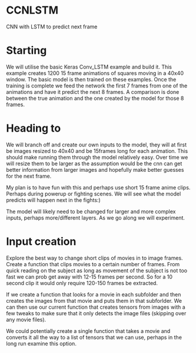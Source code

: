 # CCNLSTM
CNN with LSTM to predict next frame

# Starting 
We will utilise the basic Keras Conv_LSTM example and build it. This example creates 1200 15 frame animations of squares moving in a 40x40 window. The basic model is then trained on these examples. Once the training is complete we feed the network the first 7 frames from one of the animations and have it predict the next 8 frames. A comparison is done between the true animation and the one created by the model for those 8 frames.

# Heading to
We will branch off and create our own inputs to the model, they will at first be images resized to 40x40 and be 15frames long for each animation. This should make running them through the model relatively easy. Over time we will resize them to be larger as the assumption would be the cnn can get better information from larger images and hopefully make better guesses for the next frame. 

My plan is to have fun with this and perhaps use short 15 frame anime clips. Perhaps during powerup or fighting scenes. We will see what the model predicts will happen next in the fights:)

The model will likely need to be changed for larger and more complex inputs, perhaps more/different layers. As we go along we will experiment.

# Input creation
Explore the best way to change short clips of movies in to image frames. Create a function that clips movies to a certain number of frames. From quick reading on the subject as long as movement of the subject is not too fast we can prob get away with 12-15 frames per second. So for a 10 second clip it would only require 120-150 frames be extracted.

If we create a function that looks for a movie in each subfolder and then creates the images from that movie and puts them in that subforlder. We can then use our current function that creates tensors from images with a few tweaks to make sure that it only detects the image files (skipping over any movie files).

We could potentially create a single function that takes a movie and converts it all the way to a list of tensors that we can use, perhaps in the long run examine this option.



